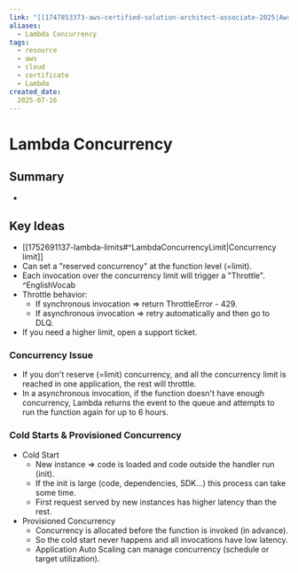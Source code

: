 ```yaml
---
link: "[[1747853373-aws-certified-solution-architect-associate-2025|Aws Certified Solution Architect Associate 2025]]"
aliases: 
  - Lambda Concurrency
tags:
  - resource
  - aws
  - cloud
  - certificate
  - Lambda
created_date:
  2025-07-16
---
```

# Lambda Concurrency
## Summary
- 

## Key Ideas
- [[1752691137-lambda-limits#^LambdaConcurrencyLimit|Concurrency limit]]
- Can set a "reserved concurrency" at the function level (=limit).
- Each invocation over the concurrency limit will trigger a "Throttle". ^EnglishVocab
- Throttle behavior:
  - If synchronous invocation => return ThrottleError - 429.
  - If asynchronous invocation => retry automatically and then go to DLQ.
- If you need a higher limit, open a support ticket.

### Concurrency Issue
- If you don't reserve (=limit) concurrency, and all the concurrency limit is reached in one application, the rest will throttle.
- In a asynchronous invocation, if the function doesn't have enough concurrency, Lambda returns the event to the queue and attempts to run the function again for up to 6 hours.

### Cold Starts & Provisioned Concurrency
- Cold Start
  - New instance => code is loaded and code outside the handler run (init).
  - If the init is large (code, dependencies, SDK...) this process can take some time.
  - First request served by new instances has higher latency than the rest.
- Provisioned Concurrency
  - Concurrency is allocated before the function is invoked (in advance).
  - So the cold start never happens and all invocations have low latency.
  - Application Auto Scaling can manage concurrency (schedule or target utilization).

